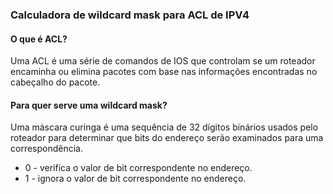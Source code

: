 ### Calculadora de wildcard mask para ACL de IPV4

#### O que é ACL?
Uma ACL é uma série de comandos de IOS que controlam se um roteador encaminha ou elimina pacotes com base nas informações encontradas no cabeçalho do pacote.

#### Para quer serve uma wildcard mask?
Uma máscara curinga é uma sequência de 32 dígitos binários usados pelo roteador para determinar que bits do endereço serão examinados para uma correspondência.
- 0 - verifica o valor de bit correspondente no endereço.
- 1 - ignora o valor de bit correspondente no endereço.
